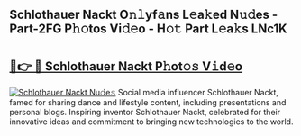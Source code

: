 ## Schlothauer Nackt O𝚗𝚕yf𝚊ns L𝚎a𝚔ed N𝚞𝚍es - Part-2FG P𝚑𝚘tos Vi𝚍𝚎o - H𝚘𝚝 Part L𝚎a𝚔s LNc1K

# <h2><a href="http://kfe72m.oniu.top/?m=Schlothauer+Nackt">🔗👉 🔴 Schlothauer Nackt P𝚑ot𝚘𝚜 V𝚒d𝚎o</a></h2>

[![Schlothauer Nackt Nu𝚍e𝚜](https://i.imgur.com/0qMVB7G.gif)](http://kfe72m.oniu.top/?m=Schlothauer+Nackt)
Social media influencer Schlothauer Nackt, famed for sharing dance and lifestyle content, including presentations and personal blogs. Inspiring inventor Schlothauer Nackt, celebrated for their innovative ideas and commitment to bringing new technologies to the world.  
